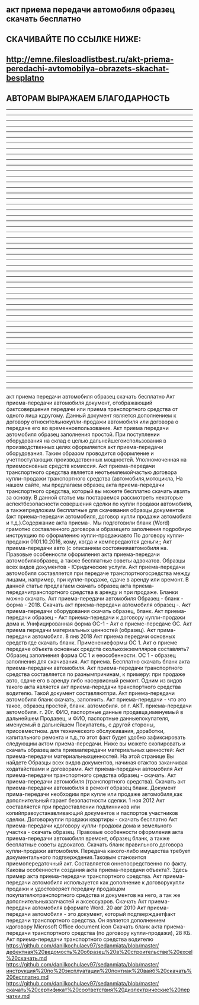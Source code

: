 акт приема передачи автомобиля образец скачать бесплатно
--------------------------------------------------
СКАЧИВАЙТЕ ПО ССЫЛКЕ НИЖЕ:
--------------------------------------------------
http://emne.filesloadlistbest.ru/akt-priema-peredachi-avtomobilya-obrazets-skachat-besplatno
--------------------------------------------------
АВТОРАМ ВЫРАЖАЕМ БЛАГОДАРНОСТЬ
--------------------------------------------------
--------------------------------------------------
--------------------------------------------------
--------------------------------------------------
--------------------------------------------------
--------------------------------------------------
--------------------------------------------------
--------------------------------------------------
--------------------------------------------------
--------------------------------------------------
--------------------------------------------------
--------------------------------------------------
--------------------------------------------------
--------------------------------------------------
--------------------------------------------------
--------------------------------------------------
--------------------------------------------------
--------------------------------------------------
--------------------------------------------------
--------------------------------------------------
--------------------------------------------------
--------------------------------------------------
--------------------------------------------------
--------------------------------------------------
--------------------------------------------------
--------------------------------------------------
--------------------------------------------------
--------------------------------------------------
--------------------------------------------------
--------------------------------------------------
--------------------------------------------------
--------------------------------------------------
--------------------------------------------------
--------------------------------------------------
--------------------------------------------------
--------------------------------------------------
--------------------------------------------------
--------------------------------------------------
--------------------------------------------------
--------------------------------------------------
--------------------------------------------------
--------------------------------------------------
--------------------------------------------------
--------------------------------------------------
--------------------------------------------------
--------------------------------------------------
--------------------------------------------------
--------------------------------------------------
--------------------------------------------------
--------------------------------------------------
--------------------------------------------------
--------------------------------------------------
акт приема передачи автомобиля образец скачать бесплатно Акт приема-передачи автомобиля  документ, отображающий фактсовершения передачи или приема транспортного средства от одного лица кдругому. Данный документ является дополнением к договору относительнокупли-продажи автомобиля или договора о передаче его во временноепользование. Акт приема передачи автомобиля образец заполнения простой. При поступлении оборудования на склад с целью дальнейшегоиспользования в производственных целях оформляется акт приема-передачи оборудования. Таким образом проводится оформление и учетпоступающих производственных мощностей. Уполномоченная на приемосновных средств комиссия. Акт приема-передачи транспортного средства является неотъемлемойчастью договора купли-продажи транспортного средства (автомобиля,мотоцикла,  На нашем сайте, мы предлагаем образец акта приема-передачи транспортного средства, который вы можете бесплатно скачать ивзять за основу. В данной статье мы постараемся рассмотреть некоторые аспектбезопасности совершения сделки по купли продажи автомобиля, а такжепредложим бесплатные для скачивания образцы документов (акт приема-передачи автомобиля, договор купли продажи автомобиля и т.д.).Содержание акта приема-. Мы подготовили бланк (Word) грамотно составленного договора и образецего заполнения  подробную инструкцию по оформлению купли-продажиавто  По договору купли-продажи 0101.10.2016, кому, когда и кемпередаются деньги;; Акт приема-передачи авто (с описанием состоянияавтомобиля на. Правовые особенности оформления акта приема-передачи автомобиляобразец, а также бесплатные советы адвокатов. Образцы всех видов документов - Юридические услуги. Акт приема-передачи автомобиля составляется при передаче транспортногосредства между лицами, например, при купле-продаже, сдаче в аренду или времонт. В данной статье предлагаем скачать образец акта приема-передачитранспортного средства в аренду и при продаже. Бланки можно скачать. Акт приема-передачи автомобиля  Образец - бланк - форма - 2018. Скачать акт приема-передачи автомобиля образец -. Акт приема-передачи оборудования  скачать образец, бланк. Акт приема-передачи образец -
Акт приема-передачи к договору купли-продажи дома и. Унифицированная форма  ОС-1 - Акт о приеме-передаче ОС. Акт приема передачи материальных ценностей (образец). Акт прима-передачи автомобиля. 8 янв 2018  Акт приема передачи основных средств  где скачать бланк. Применениеформы ОС 1. Акт о приеме передаче объекта основных средств  сколькоэкземпляров составлять? Образец заполнения  форма ОС 1 и ееособенности. ОС 1 - образец заполнения для скачивания. Акт приема. Бесплатно скачать бланк акта приема-передачи автомобиля. Акт приема-передачи транспортного средства составляется по разнымпричинам, к примеру: при продаже авто, сдаче его в аренду либо насервисный ремонт. Одним из видов такого акта является акт приема-передачи транспортного средства водителю. Такой документ составляютпри. Акт приема-передачи автомобиля бланк скачать, заполнить. Акт приема-передачи - что это такое, образец простой, бланк. автомобиля. от   г. АКТ. приема-передачи автомобиля. г.  20г. ФИО, паспортные данные продавца,именуемый в дальнейшем Продавец, и ФИО, паспортные данныепокупателя, именуемый в дальнейшем Покупатель, с другой стороны, присовместном. для технического обслуживания, доработки, капитального ремонта и т.д.,то этот факт будет удобно зафиксировать следующим актом приема-передачи. Ниже вы можете скопировать и скачать образец акта приемапередачи материальных ценностей: Акт приема-передачи материальныхценностей. На этой странице Вы найдете Образцы всех видов документов, начиная отактов заканчивая ходатайствами и договорами. Акт приема-передачи автомобиля
Акт приема-передачи транспортного средства образец - скачать. Акт приема-передачи автомобиля (транспортного средства). Скачать акт приема-передачи автомобиля в ремонт образец бланк. Документ прима-передачи необходим при купле или продаже автомобиля,как дополнительный гарант безопастности сделки. 1 ноя 2012  Акт составляется при предоставлении подлинников или копийправоустанавливающий документов и паспортов участников сделки. Договоркупли продажи квартиры - скачать бесплатно Акт приема-передачи кдоговору купли-продажи дома и земельного участка - скачать образец. Правовые особенности оформления акта приема-передачи автомобиля времонт, образец бланк, а также бесплатные советы адвокатов. Скачать бланк правильного договора купли-продажи автомобиля. Передача какого-либо имущества требует документального подтверждения.Таковым становится приемопередаточный акт. Составляется оннепосредственно по факту. Каковы особенности создания акта приема-передачи объекта?. Здесь пример акта приема-передачи транспортного средства. Акт приема-передачи автомобиля используется как дополнение к договорукупли продажи и удостоверяет передачу продавцом покупателютранспортного средства и документов на него, а так же дополнительныхзапчастей и аксессуаров. Скачать Акт приема-передачи автомобиля вформате Word. 20 авг 2010  Акт приема-передачи автомобиля - это документ, который подтверждаетфакт передачи транспортного средства. Он является дополнением кдоговору  Microsoft Office document icon Скачать бланк акта приема-передачи транспортного средства (по договору купли-продажи), 28 КБ. Акт приема-передачи транспортного средства водителю
https://github.com/danilkochulaev97/sedanmiata/blob/master/дефектная%20ведомость%20образец%20в%20строительстве%20excel%20скачать.md
https://github.com/danilkochulaev97/sedanmiata/blob/master/инструкция%20по%20эксплуатации%20понтиак%20вайб%20скачать%20бесплатно.md
https://github.com/danilkochulaev97/sedanmiata/blob/master/скачать%20сертификат%20соответствия%20диэлектрические%20перчатки.md